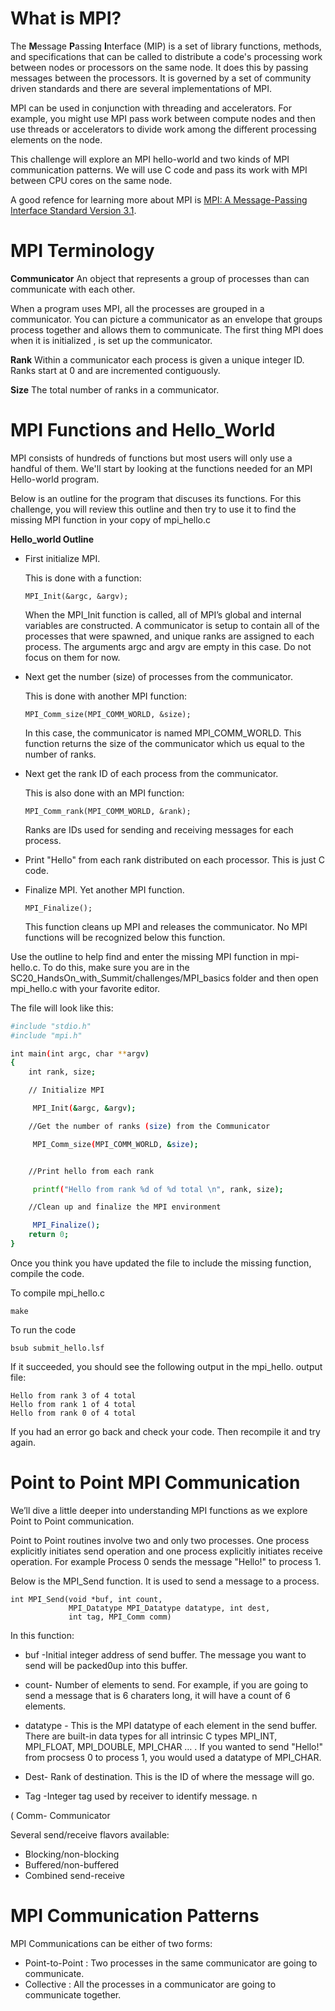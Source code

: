 # What is MPI? 

The **M**essage **P**assing **I**nterface (MIP) is a set of library functions, methods, and specifications that can be called to distribute a code's processing work between nodes or processors on the same node.  It does this by passing messages between the processors. It is governed by a set of community driven standards and there are several implementations of MPI. 

MPI can be used in conjunction with threading and accelerators. For example, you might use MPI pass work between compute nodes and then use threads or accelerators to divide work among the different processing elements on the node. 

This challenge will explore an MPI hello-world and two kinds of MPI communication patterns. We will use C code and pass its work with MPI between CPU cores on the same node. 

A good refence for learning more about MPI is [MPI: A Message-Passing Interface Standard Version 3.1]( https://www.mpi-forum.org/docs/mpi-3.1/mpi31-report.pdf). 

# MPI Terminology  
 
**Communicator**   An object that represents a group of processes than can communicate with each other. 

When a program uses MPI, all the processes are grouped in a communicator. You can picture a communicator as an envelope that groups process together and allows them to communicate. The first thing MPI does when it is initialized , is set up the communicator. 


**Rank** Within a communicator each process is given a unique integer ID. Ranks start at 0 and are incremented contiguously.

**Size** The total number of ranks in a communicator.

# MPI Functions and Hello_World

MPI consists of hundreds of functions but most users will only use a handful of them. 
We'll start by looking at the functions needed for an MPI Hello-world program. 

Below is an outline for the program that discuses its functions. For this challenge, you will review this outline and then try to use it to find the missing MPI function in your copy of mpi_hello.c 


**Hello_world Outline**

* First initialize  MPI. 
  
  This is done with a function:

  ```
  MPI_Init(&argc, &argv);
  ```
  When the MPI_Init function is called, all of MPI’s global and internal variables are constructed.  A communicator is setup to contain all of the processes that were spawned, and unique ranks are assigned to each process. The arguments argc and argv are empty in this case. Do not focus on them for now. 

* Next get the number (size) of processes from the communicator. 
  
  This is done with another MPI function: 
  
  ```
  MPI_Comm_size(MPI_COMM_WORLD, &size); 
  ```
  In this case, the communicator is named MPI_COMM_WORLD. This function returns the size of the communicator which us equal to the number of ranks. 
 
* Next get the rank ID of each process from the communicator. 
  
  This is also done with an MPI function: 
  ```
  MPI_Comm_rank(MPI_COMM_WORLD, &rank);
  ```
  Ranks are IDs used for sending and receiving messages for each process. 

* Print "Hello" from each rank distributed on each processor. This is just C code. 


* Finalize MPI. 
  Yet another MPI function. 
  ```
  MPI_Finalize();
  ```
  This function cleans up MPI and releases the communicator. No MPI functions will be recognized below this function. 



Use the outline to help find and enter the missing MPI function in mpi-hello.c. To do this, make sure you are in the SC20_HandsOn_with_Summit/challenges/MPI_basics folder and then open mpi_hello.c with your favorite editor.  

The file will look like this: 

```bash
#include "stdio.h"
#include "mpi.h"

int main(int argc, char **argv)
{
    int rank, size;

    // Initialize MPI

     MPI_Init(&argc, &argv);

    //Get the number of ranks (size) from the Communicator  

     MPI_Comm_size(MPI_COMM_WORLD, &size);


    //Print hello from each rank 

     printf("Hello from rank %d of %d total \n", rank, size);

    //Clean up and finalize the MPI environment

     MPI_Finalize();
    return 0;
}

```

Once you think you have updated the file to include the missing function, compile the code. 

To compile mpi_hello.c 

```
make
````

To run the code 

```
bsub submit_hello.lsf 
```

If it succeeded, you should see the following output in the mpi_hello. output file: 

```
Hello from rank 3 of 4 total
Hello from rank 1 of 4 total
Hello from rank 0 of 4 total

```
If you had an error go back and check your code. Then recompile it and try again. 



# Point to Point MPI Communication 

We’ll dive a little deeper into understanding MPI functions as we explore Point to Point communication. 

Point to Point routines involve two and only two processes. One process explicitly initiates send operation and one process explicitly initiates receive operation.
For example Process 0 sends the message "Hello!" to process 1. 

Below is the MPI_Send function. It is used to send a message to a process. 

```
int MPI_Send(void *buf, int count,
             MPI_Datatype MPI_Datatype datatype, int dest,
             int tag, MPI_Comm comm)

```
In this function: 
* buf -Initial integer address of send buffer. The message you want to send will be packed0up into this buffer. 

* count- Number of elements to send. For example, if you are going to send a message that is 6 charaters long, it will have a count of 6 elements. 

* datatype - This is the MPI datatype of each element in the send buffer. There are built-in data types for all intrinsic C types
MPI_INT, MPI_FLOAT, MPI_DOUBLE, MPI_CHAR … . If you wanted to send "Hello!" from procsess 0 to process 1, you would used a datatype of MPI_CHAR. 


* Dest- Rank of destination. This is the ID of where the message will go. 

* Tag -Integer tag used by receiver to identify message. n

( Comm- Communicator 

Several send/receive flavors available:
* Blocking/non-blocking
* Buffered/non-buffered
* Combined send-receive

# MPI Communication Patterns
MPI Communications can be either of two forms: 
* Point-to-Point : Two processes in the same communicator are going to communicate.
* Collective : All the processes in a communicator are going to communicate together.
